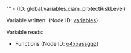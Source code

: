 "" - (ID: global.variables.ciam_protectRiskLevel)

Variable written:
 (Node ID: [variables](../nodes/variables.md))

Variable reads:
* Functions (Node ID: [o4xxassgqz](../nodes/o4xxassgqz.md))
